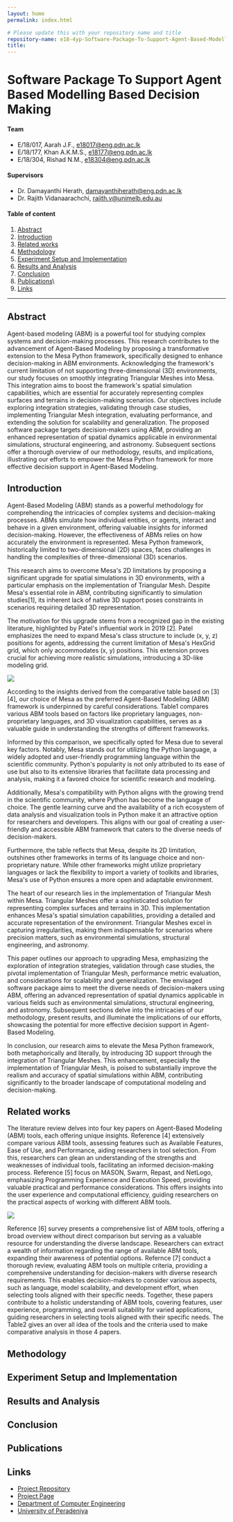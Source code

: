 ```yaml
---
layout: home
permalink: index.html

# Please update this with your repository name and title
repository-name: e18-4yp-Software-Package-To-Support-Agent-Based-Modelling-Based-Decision-Making
title:
---
```


[comment]: # "This is the standard layout for the project, but you can clean this and use your own template"

# Software Package To Support Agent Based Modelling Based Decision Making

#### Team

-  E/18/017, Aarah J.F., [e18017@eng.pdn.ac.lk](mailto:e18017@eng.pdn.ac.lk)
-  E/18/177, Khan A.K.M.S., [e18177@eng.pdn.ac.lk](mailto:e18177@eng.pdn.ac.lk)
-  E/18/304, Rishad N.M., [e18304@eng.pdn.ac.lk](mailto:e18304@eng.pdn.ac.lk)

#### Supervisors

- Dr. Damayanthi Herath, [damayanthiherath@eng.pdn.ac.lk](mailto:damayanthiherath@eng.pdn.ac.lk)
- Dr. Rajith Vidanaarachchi, [rajith.v@unimelb.edu.au](mailto:rajith.v@unimelb.edu.au)

#### Table of content

1. [Abstract](#abstract)
2. [Introduction](#introduction)
3. [Related works](#related-works)
4. [Methodology](#methodology)
5. [Experiment Setup and Implementation](#experiment-setup-and-implementation)
6. [Results and Analysis](#results-and-analysis)
7. [Conclusion](#conclusion)
8. [Publications](#publications)\
9. [Links](#links)

---

<!-- 
DELETE THIS SAMPLE before publishing to GitHub Pages !!!
This is a sample image, to show how to add images to your page. To learn more options, please refer [this](https://projects.ce.pdn.ac.lk/docs/faq/how-to-add-an-image/)
![Sample Image](./images/sample.png) 
-->


## Abstract
Agent-based modeling (ABM) is a powerful tool for studying complex systems and decision-making processes. This research contributes to the advancement of Agent-Based Modeling by proposing a transformative extension to the Mesa Python framework, specifically designed to enhance decision-making in ABM environments. Acknowledging the framework's current limitation of not supporting three-dimensional (3D) environments, our study focuses on smoothly integrating Triangular Meshes into Mesa. This integration aims to boost the framework's spatial simulation capabilities, which are essential for accurately representing complex surfaces and terrains in decision-making scenarios. Our objectives include exploring integration strategies, validating through case studies, implementing Triangular Mesh integration, evaluating performance, and extending the solution for scalability and generalization. The proposed software package targets decision-makers using ABM, providing an enhanced representation of spatial dynamics applicable in environmental simulations, structural engineering, and astronomy. Subsequent sections offer a thorough overview of our methodology, results, and implications, illustrating our efforts to empower the Mesa Python framework for more effective decision support in Agent-Based Modeling.

## Introduction
Agent-Based Modeling (ABM) stands as a powerful methodology for comprehending the intricacies of complex systems and decision-making processes. ABMs simulate how individual entities, or agents, interact and behave in a given environment, offering valuable insights for informed decision-making. However, the effectiveness of ABMs relies on how accurately the environment is represented. Mesa Python framework, historically limited to two-dimensional (2D) spaces, faces challenges in handling the complexities of three-dimensional (3D) scenarios.

This research aims to overcome Mesa's 2D limitations by proposing a significant upgrade for spatial simulations in 3D environments, with a particular emphasis on the implementation of Triangular Mesh. Despite Mesa's essential role in ABM, contributing significantly to simulation studies[1], its inherent lack of native 3D support poses constraints in scenarios requiring detailed 3D representation.

The motivation for this upgrade stems from a recognized gap in the existing literature, highlighted by Patel's influential work in 2019 [2]. Patel emphasizes the need to expand Mesa's class structure to include (x, y, z) positions for agents, addressing the current limitation of Mesa's HexGrid grid, which only accommodates (x, y) positions. This extension proves crucial for achieving more realistic simulations, introducing a 3D-like modeling grid.

<img src="[docs/images/table1.png](https://github.com/cepdnaclk/e18-4yp-Software-Package-To-Support-Agent-Based-Modelling-Based-Decision-Making/blob/main/docs/images/table1.PNG)"/>

According to the insights derived from the comparative table based on [3][4], our choice of Mesa as the preferred Agent-Based Modeling (ABM) framework is underpinned by careful considerations. Table1 compares various ABM tools based on factors like proprietary languages, non-proprietary languages, and 3D visualization capabilities, serves as a valuable guide in understanding the strengths of different frameworks.

Informed by this comparison, we specifically opted for Mesa due to several key factors. Notably, Mesa stands out for utilizing the Python language, a widely adopted and user-friendly programming language within the scientific community. Python's popularity is not only attributed to its ease of use but also to its extensive libraries that facilitate data processing and analysis, making it a favored choice for scientific research and modeling.

Additionally, Mesa's compatibility with Python aligns with the growing trend in the scientific community, where Python has become the language of choice. The gentle learning curve and the availability of a rich ecosystem of data analysis and visualization tools in Python make it an attractive option for researchers and developers. This aligns with our goal of creating a user-friendly and accessible ABM framework that caters to the diverse needs of decision-makers.

Furthermore, the table reflects that Mesa, despite its 2D limitation, outshines other frameworks in terms of its language choice and non-proprietary nature. While other frameworks might utilize proprietary languages or lack the flexibility to import a variety of toolkits and libraries, Mesa's use of Python ensures a more open and adaptable environment.

The heart of our research lies in the implementation of Triangular Mesh within Mesa. Triangular Meshes offer a sophisticated solution for representing complex surfaces and terrains in 3D. This implementation enhances Mesa's spatial simulation capabilities, providing a detailed and accurate representation of the environment. Triangular Meshes excel in capturing irregularities, making them indispensable for scenarios where precision matters, such as environmental simulations, structural engineering, and astronomy.

This paper outlines our approach to upgrading Mesa, emphasizing the exploration of integration strategies, validation through case studies, the pivotal implementation of Triangular Mesh, performance metric evaluation, and considerations for scalability and generalization. The envisaged software package aims to meet the diverse needs of decision-makers using ABM, offering an advanced representation of spatial dynamics applicable in various fields such as environmental simulations, structural engineering, and astronomy. Subsequent sections delve into the intricacies of our methodology, present results, and illuminate the implications of our efforts, showcasing the potential for more effective decision support in Agent-Based Modeling.

In conclusion, our research aims to elevate the Mesa Python framework, both metaphorically and literally, by introducing 3D support through the integration of Triangular Meshes. This enhancement, especially the implementation of Triangular Mesh, is poised to substantially improve the realism and accuracy of spatial simulations within ABM, contributing significantly to the broader landscape of computational modeling and decision-making.

## Related works
The literature review delves into four key papers on Agent-Based Modeling (ABM) tools, each offering unique insights. Reference [4] extensively compare various ABM tools, assessing features such as Available Features, Ease of Use, and Performance, aiding researchers in tool selection. From this, researchers can glean an understanding of the strengths and weaknesses of individual tools, facilitating an informed decision-making process. Reference [5] focus on MASON, Swarm, Repast, and NetLogo, emphasizing Programming Experience and Execution Speed, providing valuable practical and performance considerations. This offers insights into the user experience and computational efficiency, guiding researchers on the practical aspects of working with different ABM tools. 

<img src="[docs/images/table2.png](https://github.com/cepdnaclk/e18-4yp-Software-Package-To-Support-Agent-Based-Modelling-Based-Decision-Making/blob/main/docs/images/table2.PNG)"/>

Reference [6] survey presents a comprehensive list of ABM tools, offering a broad overview without direct comparison but serving as a valuable resource for understanding the diverse landscape. Researchers can extract a wealth of information regarding the range of available ABM tools, expanding their awareness of potential options. Refernce [7] conduct a thorough review, evaluating ABM tools on multiple criteria, providing a comprehensive understanding for decision-makers with diverse research requirements. This enables decision-makers to consider various aspects, such as language, model scalability, and development effort, when selecting tools aligned with their specific needs. Together, these papers contribute to a holistic understanding of ABM tools, covering features, user experience, programming, and overall suitability for varied applications, guiding researchers in selecting tools aligned with their specific needs. The Table2 gives an over all idea of the tools and the criteria used to make comparative analysis in those 4 papers.

## Methodology

## Experiment Setup and Implementation

## Results and Analysis

## Conclusion

## Publications
[//]: # "Note: Uncomment each once you uploaded the files to the repository"

<!-- 1. [Semester 7 report](./) -->
<!-- 2. [Semester 7 slides](./) -->
<!-- 3. [Semester 8 report](./) -->
<!-- 4. [Semester 8 slides](./) -->
<!-- 5. Author 1, Author 2 and Author 3 "Research paper title" (2021). [PDF](./). -->

## Links

[//]: # ( NOTE: EDIT THIS LINKS WITH YOUR REPO DETAILS )

- [Project Repository](https://github.com/cepdnaclk/repository-name)
- [Project Page](https://cepdnaclk.github.io/repository-name)
- [Department of Computer Engineering](http://www.ce.pdn.ac.lk/)
- [University of Peradeniya](https://eng.pdn.ac.lk/)

[//]: # "Please refer this to learn more about Markdown syntax"
[//]: # "https://github.com/adam-p/markdown-here/wiki/Markdown-Cheatsheet"

